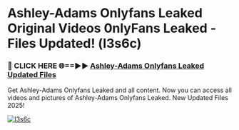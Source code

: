 # Ashley-Adams Onlyfans Leaked Original Videos 0nlyFans Leaked - Files Updated! (l3s6c)

<h3>🔴 CLICK HERE 🌐==►► <a href="https://tinyurl.com/ms9xzufz" rel="nofollow">Ashley-Adams Onlyfans Leaked Updated Files</a></h3>

Get Ashley-Adams Onlyfans Leaked and all content. Now you can access all videos and pictures of Ashley-Adams Onlyfans Leaked. New Updated Files 2025!

[![l3s6c](https://i.imgur.com/ppqm5kG.gif)](https://tinyurl.com/ms9xzufz)
